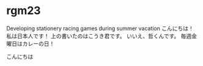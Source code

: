# rgm23
Developing stationery racing games during summer vacation
こんにちは！私は日本人です！
上の書いたのはこうき君です。
いいえ、哲くんです。
毎週金曜日はカレーの日！

こんにちは